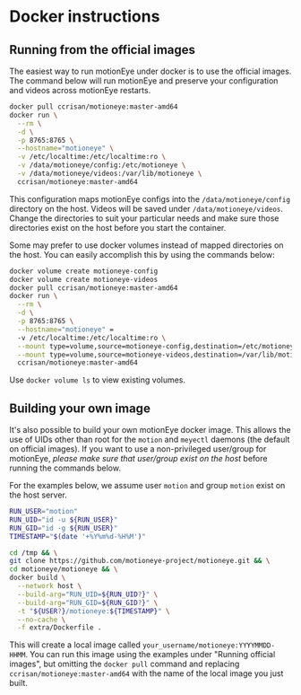 # Docker instructions

## Running from the official images

The easiest way to run motionEye under docker is to use the official images.
The command below will run motionEye and preserve your configuration and videos
across motionEye restarts.

```bash
docker pull ccrisan/motioneye:master-amd64
docker run \
  --rm \
  -d \
  -p 8765:8765 \
  --hostname="motioneye" \
  -v /etc/localtime:/etc/localtime:ro \
  -v /data/motioneye/config:/etc/motioneye \
  -v /data/motioneye/videos:/var/lib/motioneye \
  ccrisan/motioneye:master-amd64
```

This configuration maps motionEye configs into the `/data/motioneye/config`
directory on the host. Videos will be saved under `/data/motioneye/videos`.
Change the directories to suit your particular needs and make sure those
directories exist on the host before you start the container.

Some may prefer to use docker volumes instead of mapped directories on the
host. You can easily accomplish this by using the commands below:

```bash
docker volume create motioneye-config
docker volume create motioneye-videos
docker pull ccrisan/motioneye:master-amd64
docker run \
  --rm \
  -d \
  -p 8765:8765 \
  --hostname="motioneye" =
  -v /etc/localtime:/etc/localtime:ro \
  --mount type=volume,source=motioneye-config,destination=/etc/motioneye \
  --mount type=volume,source=motioneye-videos,destination=/var/lib/motioneye \
  ccrisan/motioneye:master-amd64
```

Use `docker volume ls` to view existing volumes.

## Building your own image

It's also possible to build your own motionEye docker image. This allows the
use of UIDs other than root for the `motion` and `meyectl` daemons (the default
on official images). If you want to use a non-privileged user/group for
motionEye, *please make sure that user/group exist on the host* before running
the commands below.

For the examples below, we assume user `motion` and group `motion` exist on the host server.

```bash
RUN_USER="motion"
RUN_UID="id -u ${RUN_USER}"
RUN_GID="id -g ${RUN_USER}"
TIMESTAMP="$(date '+%Y%m%d-%H%M')"

cd /tmp && \
git clone https://github.com/motioneye-project/motioneye.git && \
cd motioneye/motioneye && \
docker build \
  --network host \
  --build-arg="RUN_UID=${RUN_UID?}" \
  --build-arg="RUN_GID=${RUN_GID?}" \
  -t "${USER?}/motioneye:${TIMESTAMP}" \
  --no-cache \
  -f extra/Dockerfile .
```

This will create a local image called `your_username/motioneye:YYYYMMDD-HHMM`.
You can run this image using the examples under "Running official images", but
omitting the `docker pull` command and replacing
`ccrisan/motioneye:master-amd64` with the name of the local image you just built.


